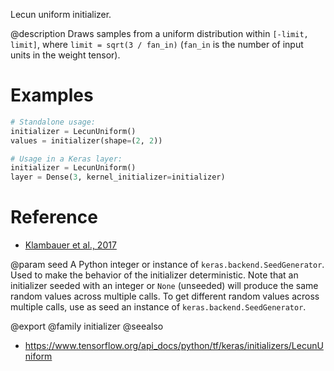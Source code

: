 Lecun uniform initializer.

@description
Draws samples from a uniform distribution within `[-limit, limit]`, where
`limit = sqrt(3 / fan_in)` (`fan_in` is the number of input units in the
weight tensor).

# Examples
```python
# Standalone usage:
initializer = LecunUniform()
values = initializer(shape=(2, 2))
```

```python
# Usage in a Keras layer:
initializer = LecunUniform()
layer = Dense(3, kernel_initializer=initializer)
```

# Reference
- [Klambauer et al., 2017](https://arxiv.org/abs/1706.02515)

@param seed A Python integer or instance of
`keras.backend.SeedGenerator`.
Used to make the behavior of the initializer
deterministic. Note that an initializer seeded with an integer
or `None` (unseeded) will produce the same random values
across multiple calls. To get different random values
across multiple calls, use as seed an instance
of `keras.backend.SeedGenerator`.

@export
@family initializer
@seealso
+ <https://www.tensorflow.org/api_docs/python/tf/keras/initializers/LecunUniform>
